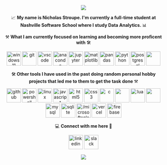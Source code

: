 <p align="center">
<img src="https://capsule-render.vercel.app/api?type=waving&color=timeGradient&height=180&section=header&text=%20🧙🏼‍♀️%20Greetings,%20Web%20Wizards!%20🧙🏼‍♂️%20&fontSize=60&fontColor=FFFFFF"/>
</p> 

<p align="center">
📈 <b> My name is Nicholas Stroupe. I'm currently a full-time student at Nashville Software School where I study Data Analytics. </b> 📊
</p>

<p align="center">
⚒️ <b> What I am currently focused on learning and becoming more proficent with </b> 🛠️
</p>
<p align="center">
<img src="https://cdn.jsdelivr.net/gh/devicons/devicon/icons/windows11/windows11-original.svg" alt="windows11" width="45" height="45"/>
<img src="https://cdn.jsdelivr.net/gh/devicons/devicon@latest/icons/git/git-original.svg" alt="git" width="45" height="45"/>
<img src="https://cdn.jsdelivr.net/gh/devicons/devicon/icons/vscode/vscode-original.svg" alt="vscode" width="45" height="45"/>
<img src="https://cdn.jsdelivr.net/gh/devicons/devicon/icons/anaconda/anaconda-original.svg" alt="anaconda" width="45" height="45"/>
<img src="https://cdn.jsdelivr.net/gh/devicons/devicon/icons/jupyter/jupyter-original-wordmark.svg" alt="jupyter" width="45" height="45"/>
<img src="https://cdn.jsdelivr.net/gh/devicons/devicon@latest/icons/matplotlib/matplotlib-original.svg" alt="matplotlib" width="45" height="45"/>
<img src="https://cdn.jsdelivr.net/gh/devicons/devicon/icons/pandas/pandas-original.svg" alt="pandas" width="45" height="45"/>
<img src="https://cdn.jsdelivr.net/gh/devicons/devicon/icons/python/python-original.svg" alt="python" width="45" height="45"/>
<img src="https://cdn.jsdelivr.net/gh/devicons/devicon@latest/icons/postgresql/postgresql-original.svg" alt="postgresql" width="45" height="45"/>
<img src="https://cdn.jsdelivr.net/gh/devicons/devicon@latest/icons/sqlalchemy/sqlalchemy-original.svg" width="45" height="45"/>
</p>

<p align="center">
🛠️<b> Other tools I have used in the past doing random personal hobby projects that led me to them to get the task done </b>⚒️
</p>
<p align="center">
<img src="https://cdn.jsdelivr.net/gh/devicons/devicon@latest/icons/github/github-original.svg" alt="github" width="45" height="45"/>
<img src="https://cdn.jsdelivr.net/gh/devicons/devicon@latest/icons/powershell/powershell-original.svg" alt="powershell" width="45" height="45"/>
<img src="https://cdn.jsdelivr.net/gh/devicons/devicon@latest/icons/linux/linux-original.svg" alt="linux" width="45" height="45"/>
<img src="https://cdn.jsdelivr.net/gh/devicons/devicon@latest/icons/javascript/javascript-original.svg" alt="javascript" width="45" height="45"/>  
<img src="https://cdn.jsdelivr.net/gh/devicons/devicon/icons/html5/html5-original.svg" alt="html5" width="45" height="45"/>
<img src="https://cdn.jsdelivr.net/gh/devicons/devicon/icons/css3/css3-original.svg" alt="css3" width="45" height="45"/>
<img src="https://cdn.jsdelivr.net/gh/devicons/devicon@latest/icons/c/c-original.svg" alt="c" width="45" height="45"/>
<img src="https://cdn.jsdelivr.net/gh/devicons/devicon@latest/icons/r/r-original.svg" width="45" height="45"/>
<img src="https://cdn.jsdelivr.net/gh/devicons/devicon@latest/icons/lua/lua-original.svg" alt="lua" width="45" height="45"/>
<img src="https://cdn.jsdelivr.net/gh/devicons/devicon@latest/icons/arduino/arduino-original-wordmark.svg" width="45" height="45"/>
<img src="https://cdn.jsdelivr.net/gh/devicons/devicon/icons/mysql/mysql-original-wordmark.svg" alt="mysql" width="45" height="45"/>
<img src="https://cdn.jsdelivr.net/gh/devicons/devicon/icons/sqlite/sqlite-original-wordmark.svg" alt="sqlite" width="45" height="45"/>
<img src="https://cdn.jsdelivr.net/gh/devicons/devicon/icons//microsoftsqlserver//microsoftsqlserver-plain-wordmark.svg" alt="/microsoftsqlserver" width="45" height="45"/>
<img src="https://cdn.jsdelivr.net/gh/devicons/devicon@latest/icons/vercel/vercel-original-wordmark.svg" alt="vercel" width="45" height="45"/>
<img src="https://cdn.jsdelivr.net/gh/devicons/devicon@latest/icons/firebase/firebase-original-wordmark.svg" alt="firebase" width="45" height="45"/>
</p>

<p align="center">
💻 <b> Connect with me here </b> 📲
</p>
<p align="center">
<img src="https://cdn.jsdelivr.net/gh/devicons/devicon@latest/icons/linkedin/linkedin-original.svg" alt ="linkedin" width="45" height="45"/>
<img src="https://cdn.jsdelivr.net/gh/devicons/devicon@latest/icons/slack/slack-original.svg" alt="slack" width="45" height="45"/>
</p>

<p align="center"> 
<img src="https://capsule-render.vercel.app/api?type=waving&color=timeGradient&height=180&section=footer"/>
</p>
